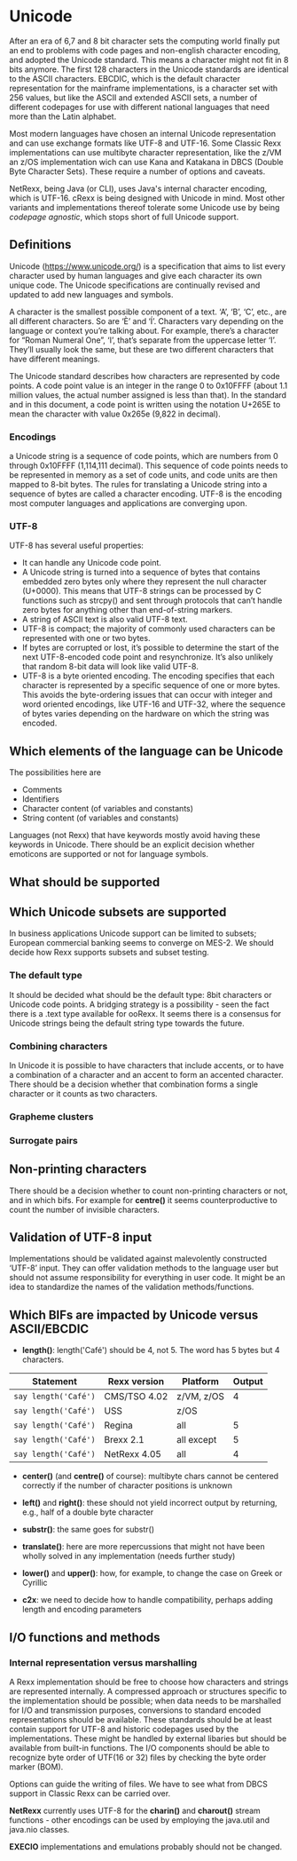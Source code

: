 # Unicode

After an era of 6,7 and 8 bit character sets the computing world finally put an end to problems with code pages and non-english character encoding, and adopted the Unicode standard. This means a character might not fit in 8 bits anymore. The first 128 characters in the Unicode standards are identical to the ASCII characters. EBCDIC, which is the default character representation for the mainframe implementations, is a character set with 256 values, but like the ASCII and extended ASCII sets, a number of different codepages for use with different national languages that need more than the Latin alphabet.

Most modern languages have chosen an internal Unicode representation and can use exchange formats like UTF-8 and UTF-16. Some Classic Rexx implementations can use multibyte character representation, like the z/VM an z/OS implementation wich can use Kana and Katakana in DBCS (Double Byte Character Sets). These require a number of options and caveats. 

NetRexx, being Java (or CLI), uses Java's internal character encoding, which is UTF-16. cRexx is being designed with Unicode in mind. Most other variants and implementations thereof tolerate some Unicode use by being *codepage agnostic*, which stops short of full Unicode support.

## Definitions
Unicode (https://www.unicode.org/) is a specification that aims to list every character used by human languages and give each character its own unique code. The Unicode specifications are continually revised and updated to add new languages and symbols.

A character is the smallest possible component of a text. ‘A’, ‘B’, ‘C’, etc., are all different characters. So are ‘È’ and ‘Í’. Characters vary depending on the language or context you’re talking about. For example, there’s a character for “Roman Numeral One”, ‘Ⅰ’, that’s separate from the uppercase letter ‘I’. They’ll usually look the same, but these are two different characters that have different meanings.

The Unicode standard describes how characters are represented by code points. A code point value is an integer in the range 0 to 0x10FFFF (about 1.1 million values, the actual number assigned is less than that). In the standard and in this document, a code point is written using the notation U+265E to mean the character with value 0x265e (9,822 in decimal).

### Encodings
a Unicode string is a sequence of code points, which are numbers from 0 through 0x10FFFF (1,114,111 decimal). This sequence of code points needs to be represented in memory as a set of code units, and code units are then mapped to 8-bit bytes. The rules for translating a Unicode string into a sequence of bytes are called a character encoding. UTF-8 is the encoding most computer languages and applications are converging upon.

### UTF-8
UTF-8 has several useful properties:

- It can handle any Unicode code point.
- A Unicode string is turned into a sequence of bytes that contains embedded zero bytes only where they represent the null character (U+0000). This means that UTF-8 strings can be processed by C functions such as strcpy() and sent through protocols that can’t handle zero bytes for anything other than end-of-string markers.
- A string of ASCII text is also valid UTF-8 text.
- UTF-8 is compact; the majority of commonly used characters can be represented with one or two bytes.
- If bytes are corrupted or lost, it’s possible to determine the start of the next UTF-8-encoded code point and resynchronize. It’s also unlikely that random 8-bit data will look like valid UTF-8.
- UTF-8 is a byte oriented encoding. The encoding specifies that each character is represented by a specific sequence of one or more bytes. This avoids the byte-ordering issues that can occur with integer and word oriented encodings, like UTF-16 and UTF-32, where the sequence of bytes varies depending on the hardware on which the string was encoded.

## Which elements of the language can be Unicode

The possibilities here are
- Comments
- Identifiers
- Character content (of variables and constants)
- String content (of variables and constants)

Languages (not Rexx) that have keywords mostly avoid having these keywords in Unicode. There should be an
explicit decision whether emoticons are supported or not for language symbols.

## What should be supported

## Which Unicode subsets are supported
In business applications Unicode support can be limited to subsets; European commercial banking seems to converge on MES-2. We should decide how Rexx supports subsets and subset testing.

### The default type
It should be decided what should be the default type: 8bit characters or Unicode code points. A bridging strategy is a possibility - seen the fact there is a .text type available for ooRexx. It seems there is a consensus for Unicode strings being the default string type towards the future.

### Combining characters
In Unicode it is possible to have characters that include accents, or to have a combination of a character and an accent to form an accented character. There should be a decision whether that combination forms a single character or it counts as two characters.

### Grapheme clusters

### Surrogate pairs

## Non-printing characters
There should be a decision whether to count non-printing characters or not, and in which bifs. For example for __centre()__ it seems counterproductive to count the number of invisible characters.

## Validation of UTF-8 input
Implementations should be validated against malevolently constructed ‘UTF-8’ input. They can offer validation methods to the language user but should not assume responsibility for everything in user code. It might be an idea to standardize the names of the validation methods/functions.

## Which BIFs are impacted by Unicode versus ASCII/EBCDIC

- __length()__: length('Café') should be 4, not 5. The word has 5 bytes but 4 characters.

| Statement   | Rexx version | Platform  | Output |
|-----------  |--------------|-----------|--------|
| `say length('Café')` | CMS/TSO 4.02 | z/VM, z/OS| 4  |
| `say length('Café')` | USS | z/OS|  |
| `say length('Café')` | Regina       | all       | 5 |
| `say length('Café')` | Brexx 2.1    | all except| 5  |
| `say length('Café')` | NetRexx 4.05 | all | 4

- __center()__ (and __centre()__ of course): multibyte chars cannot be centered correctly if the number of character positions is unknown
- __left()__ and __right()__: these should not yield incorrect output by returning, e.g., half of a double byte character
- __substr()__: the same goes for substr()
- __translate()__: here are more repercussions that might not have been wholly solved in any implementation (needs further study)
- __lower()__ and __upper()__: how, for example, to change the case on Greek or Cyrillic

- __c2x__: we need to decide how to handle compatibility, perhaps adding length and encoding parameters

## I/O functions and methods

### Internal representation versus marshalling
A Rexx implementation should be free to choose how characters and strings are represented internally. A compressed approach or structures specific to the implementation should be possible; when data needs to be marshalled for I/O and transmission purposes, conversions to standard encoded representations should be available. These standards should be at least contain support for UTF-8 and historic codepages used by the implementations. These might be handled by external libaries but should be available from built-in functions.
The I/O components should be able to recognize byte order of UTF(16 or 32) files by checking the byte order marker (BOM).

Options can guide the writing of files. We have to see what from DBCS support in Classic Rexx can be carried over.

__NetRexx__ currently uses UTF-8 for the __charin()__ and __charout()__ stream functions - other encodings can be used by employing the java.util and java.nio classes.

__EXECIO__ implementations and emulations probably should not be changed.

